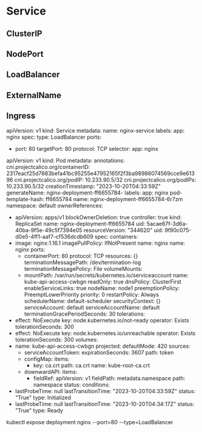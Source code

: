 # Service

## ClusterIP

## NodePort

## LoadBalancer

## ExternalName

## Ingress


apiVersion: v1
kind: Service
metadata:
  name: nginx-service
  labels:
    app: nginx
spec:
  type: LoadBalancer
  ports:
  - port: 80
    targetPort: 80
    protocol: TCP
  selector:
    app: nginx

apiVersion: v1
kind: Pod
metadata:
  annotations:
    cni.projectcalico.org/containerID: 2317eacf25d7883befa41bc95255e47952165f2f3ba98986074569cce9e61396
    cni.projectcalico.org/podIP: 10.233.90.5/32
    cni.projectcalico.org/podIPs: 10.233.90.5/32
  creationTimestamp: "2023-10-20T04:33:59Z"
  generateName: nginx-deployment-ff6655784-
  labels:
    app: nginx
    pod-template-hash: ff6655784
  name: nginx-deployment-ff6655784-6r7zm
  namespace: default
  ownerReferences:
  - apiVersion: apps/v1
    blockOwnerDeletion: true
    controller: true
    kind: ReplicaSet
    name: nginx-deployment-ff6655784
    uid: 5acae67f-3d6a-40ba-9f5e-49c5f7394e05
  resourceVersion: "344620"
  uid: 9f90c075-d0e5-4ff1-aaf7-cf536dcdb609
spec:
  containers:
  - image: nginx:1.16.1
    imagePullPolicy: IfNotPresent
    name: nginx
    name: nginx
    ports:
    - containerPort: 80
      protocol: TCP
    resources: {}
    terminationMessagePath: /dev/termination-log
    terminationMessagePolicy: File
    volumeMounts:
    - mountPath: /var/run/secrets/kubernetes.io/serviceaccount
      name: kube-api-access-cwbgn
      readOnly: true
  dnsPolicy: ClusterFirst
  enableServiceLinks: true
  nodeName: node1
  preemptionPolicy: PreemptLowerPriority
  priority: 0
  restartPolicy: Always
  schedulerName: default-scheduler
  securityContext: {}
  serviceAccount: default
  serviceAccountName: default
  terminationGracePeriodSeconds: 30
  tolerations:
  - effect: NoExecute
    key: node.kubernetes.io/not-ready
    operator: Exists
    tolerationSeconds: 300
  - effect: NoExecute
    key: node.kubernetes.io/unreachable
    operator: Exists
    tolerationSeconds: 300
  volumes:
  - name: kube-api-access-cwbgn
    projected:
      defaultMode: 420
      sources:
      - serviceAccountToken:
          expirationSeconds: 3607
          path: token
      - configMap:
          items:
          - key: ca.crt
            path: ca.crt
          name: kube-root-ca.crt
      - downwardAPI:
          items:
          - fieldRef:
              apiVersion: v1
              fieldPath: metadata.namespace
            path: namespace
status:
  conditions:
  - lastProbeTime: null
    lastTransitionTime: "2023-10-20T04:33:59Z"
    status: "True"
    type: Initialized
  - lastProbeTime: null
    lastTransitionTime: "2023-10-20T04:34:17Z"
    status: "True"
    type: Ready

kubectl expose deployment nginx --port=80 --type=LoadBalancer
